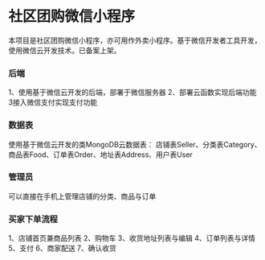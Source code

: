 # 社区团购微信小程序
本项目是社区团购微信小程序，亦可用作外卖小程序。基于微信开发者工具开发，使用微信云开发技术。已备案上架。

### 后端
1、使用基于微信云开发的后端，部署于微信服务器
2、部署云函数实现后端功能
3接入微信支付实现支付功能

### 数据表
使用基于微信云开发的类MongoDB云数据表：
店铺表Seller、分类表Category、商品表Food、订单表Order、地址表Address、用户表User

### 管理员
可以直接在手机上管理店铺的分类、商品与订单

### 买家下单流程
1、店铺首页兼商品列表
2、购物车
3、收货地址列表与编辑
4、订单列表与详情
5、支付
6、商家配送
7、确认收货
